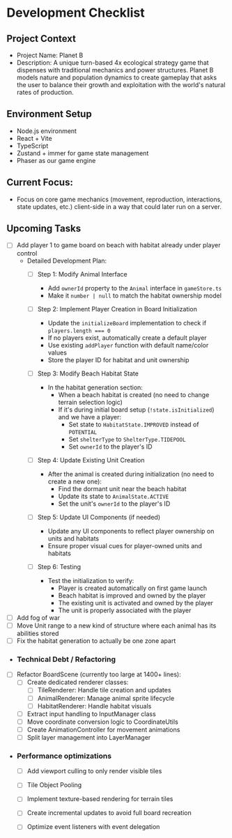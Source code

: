 # Development Checklist

## Project Context
- Project Name: Planet B
- Description: A unique turn-based 4x ecological strategy game that dispenses with traditional mechanics and power structures. Planet B models nature and population dynamics to create gameplay that asks the user to balance their growth and exploitation with the world's natural rates of production. 

## Environment Setup
- Node.js environment
- React + Vite
- TypeScript
- Zustand + immer for game state management
- Phaser as our game engine

## Current Focus:
- Focus on core game mechanics (movement, reproduction, interactions, state updates, etc.) client-side in a way that could later run on a server. 

## Upcoming Tasks
- [ ] Add player 1 to game board on beach with habitat already under player control
  - Detailed Development Plan:
    - [ ] Step 1: Modify Animal Interface
      - Add `ownerId` property to the `Animal` interface in `gameStore.ts`
      - Make it `number | null` to match the habitat ownership model
    
    - [ ] Step 2: Implement Player Creation in Board Initialization
      - Update the `initializeBoard` implementation to check if `players.length === 0`
      - If no players exist, automatically create a default player
      - Use existing `addPlayer` function with default name/color values
      - Store the player ID for habitat and unit ownership
    
    - [ ] Step 3: Modify Beach Habitat State
      - In the habitat generation section:
        - When a beach habitat is created (no need to change terrain selection logic)
        - If it's during initial board setup (`!state.isInitialized`) and we have a player:
          - Set state to `HabitatState.IMPROVED` instead of `POTENTIAL`
          - Set `shelterType` to `ShelterType.TIDEPOOL`
          - Set `ownerId` to the player's ID
    
    - [ ] Step 4: Update Existing Unit Creation
      - After the animal is created during initialization (no need to create a new one):
        - Find the dormant unit near the beach habitat
        - Update its state to `AnimalState.ACTIVE`
        - Set the unit's `ownerId` to the player's ID
    
    - [ ] Step 5: Update UI Components (if needed)
      - Update any UI components to reflect player ownership on units and habitats
      - Ensure proper visual cues for player-owned units and habitats
    
    - [ ] Step 6: Testing
      - Test the initialization to verify:
        - Player is created automatically on first game launch
        - Beach habitat is improved and owned by the player
        - The existing unit is activated and owned by the player
        - The unit is properly associated with the player

- [ ] Add fog of war
- [ ] Move Unit range to a new kind of structure where each animal has its abilities stored
- [ ] Fix the habitat generation to actually be one zone apart

- ### Technical Debt / Refactoring
- [ ] Refactor BoardScene (currently too large at 1400+ lines):
  - [ ] Create dedicated renderer classes:
    - [ ] TileRenderer: Handle tile creation and updates
    - [ ] AnimalRenderer: Manage animal sprite lifecycle
    - [ ] HabitatRenderer: Handle habitat visuals 
  - [ ] Extract input handling to InputManager class
  - [ ] Move coordinate conversion logic to CoordinateUtils
  - [ ] Create AnimationController for movement animations
  - [ ] Split layer management into LayerManager

- ### Performance optimizations
  - [ ] Add viewport culling to only render visible tiles
  - [ ] Tile Object Pooling
  - [ ] Implement texture-based rendering for terrain tiles
  - [ ] Create incremental updates to avoid full board recreation
  - [ ] Optimize event listeners with event delegation

